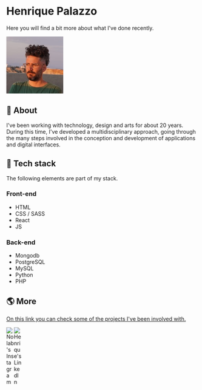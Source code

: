 # Henrique Palazzo
Here you will find a bit more about what I've done recently.

![Henrique Palazzo](another_other_me.JPG)

## 👷 About
I've been working with technology, design and arts for about 20 years. During this time, I've developed a multidisciplinary approach, going through the many steps involved in the conception and development of applications and digital interfaces.

## 🔨 Tech stack
The following elements are part of my stack.

### Front-end
- HTML
- CSS / SASS
- React
- JS

### Back-end
- Mongodb
- PostgreSQL
- MySQL
- Python
- PHP

## 🌎 More
[On this link you can check some of the projects I've been involved with.](http://www.nolab.com.br)

<a href="https://www.instagram.com/nolab.design">
  <img align="left" alt="Nolab's Instagram" width="20px" src="https://simpleicons.now.sh/instagram/495f7e" />
</a>

<a href="https://linkedin.com/in/henrique-palazzo-070a195">
  <img align="left" alt="Henrique's LinkedIn" width="20px" src="https://simpleicons.now.sh/linkedin/495f7e" />
</a>
